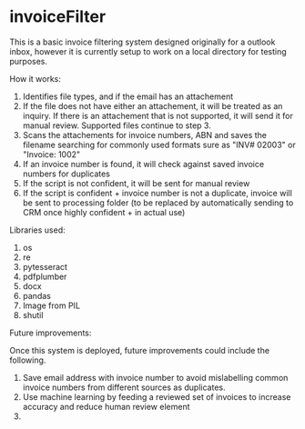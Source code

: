 # invoiceFilter

This is a basic invoice filtering system designed originally for a outlook inbox, however it is currently setup to work on a local directory for testing purposes.

How it works:

1. Identifies file types, and if the email has an attachement
2. If the file does not have either an attachement, it will be treated as an inquiry. If there is an attachement that is not supported, it will send it for manual review. Supported files continue to step 3.
3. Scans the attachements for invoice numbers, ABN and saves the filename searching for commonly used formats sure as "INV# 02003" or "Invoice: 1002"
4. If an invoice number is found, it will check against saved invoice numbers for duplicates
5. If the script is not confident, it will be sent for manual review
6. If the script is confident + invoice number is not a duplicate, invoice will be sent to processing folder (to be replaced by automatically sending to CRM once highly confident + in actual use)

Libraries used:
1. os
2. re
3. pytesseract
4. pdfplumber
5. docx
6. pandas
7. Image from PIL 
8. shutil

Future improvements:

Once this system is deployed, future improvements could include the following. 

1. Save email address with invoice number to avoid mislabelling common invoice numbers from different sources as duplicates.
2. Use machine learning by feeding a reviewed set of invoices to increase accuracy and reduce human review element
3. 
